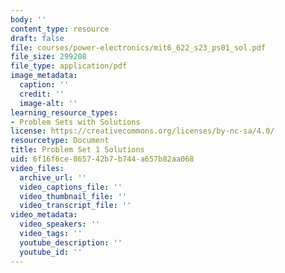 ```yaml
---
body: ''
content_type: resource
draft: false
file: courses/power-electronics/mit6_622_s23_ps01_sol.pdf
file_size: 299208
file_type: application/pdf
image_metadata:
  caption: ''
  credit: ''
  image-alt: ''
learning_resource_types:
- Problem Sets with Solutions
license: https://creativecommons.org/licenses/by-nc-sa/4.0/
resourcetype: Document
title: Problem Set 1 Solutions
uid: 6f16f6ce-8657-42b7-b744-a657b82aa068
video_files:
  archive_url: ''
  video_captions_file: ''
  video_thumbnail_file: ''
  video_transcript_file: ''
video_metadata:
  video_speakers: ''
  video_tags: ''
  youtube_description: ''
  youtube_id: ''
---
```

